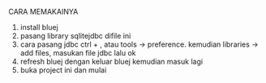 CARA MEMAKAINYA

1. install bluej
2. pasang library sqlitejdbc difile ini
3. cara pasang jdbc ctrl + , atau tools -> preference. kemudian libraries -> add files, masukan file jdbc lalu ok
4. refresh bluej dengan keluar bluej kemudian masuk lagi
5. buka project ini dan mulai
